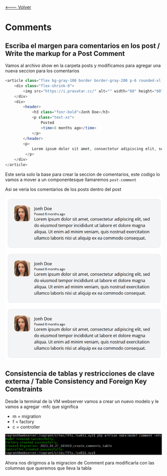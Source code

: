 [<--- Volver](/README.md)

# Comments

## Escriba el margen para comentarios en los post / Write the markup for a Post Comment

Vamos al archivo show en la carpeta posts y modificamos para agregar una nueva seccion para los comentarios

```php
<article class="flex bg-gray-100 border border-gray-200 p-6 rounded-xl space-x-4">
    <div class="flex-shrink-0">
        <img src="https://i.pravatar.cc/" alt="" width="60" height="60" class="rounded-xl">
    </div>
    <div>
        <header>
            <h3 class="fonr-bold">Jonh Doe</h3>
            <p class="text-xs">
                Posted
                <time>8 months ago</time>
            </p>
        </header>
        <p>
            Lorem ipsum dolor sit amet, consectetur adipiscing elit, sed do eiusmod tempor incididunt ut labore et dolore magna aliqua. Ut enim ad minim veniam, quis nostrud exercitation ullamco laboris nisi ut aliquip ex ea commodo consequat.
         </p>
    </div>
</article>
```

Este seria solo la base para crear la seccion de comentarios, este codigo lo vamos a mover a un componentesque llamaremos `post-comment`

Asi se veria los comentarios de los posts dentro del post

![Alt text](image.png)

## Consistencia de tablas y restricciones de clave externa / Table Consistency and Foreign Key Constraints

Desde la terminal de la VM webserver vamos a crear un nuevo modelo y le vamos a agregar -mfc que significa
- m = migration
- f = factory
- c = controller

![Alt text](image-1.png)

Ahora nos dirigimos a la migracion de Comment para modificarla con las columnas que queremos que lleva la tabla

```php

```